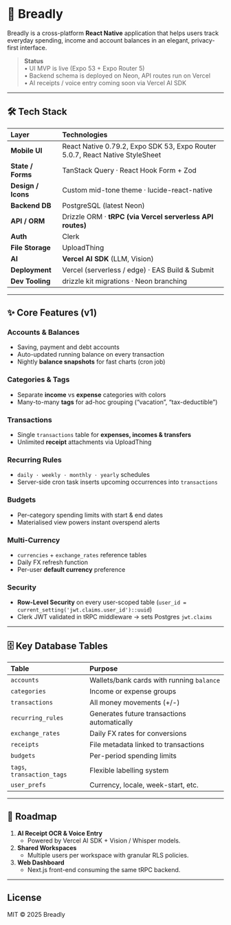 # 🍞 Breadly

Breadly is a cross-platform **React Native** application that helps users track everyday spending, income and account balances in an elegant, privacy-first interface.

> **Status**  
> • UI MVP is live (Expo 53 + Expo Router 5)  
> • Backend schema is deployed on Neon, API routes run on Vercel  
> • AI receipts / voice entry coming soon via Vercel AI SDK

---

## 🛠 Tech Stack

| Layer              | Technologies                                                                 |
| :----------------- | :--------------------------------------------------------------------------- |
| **Mobile UI**      | React Native 0.79.2, Expo SDK 53, Expo Router 5.0.7, React Native StyleSheet |
| **State / Forms**  | TanStack Query · React Hook Form + Zod                                       |
| **Design / Icons** | Custom mid-tone theme · lucide-react-native                                  |
| **Backend DB**     | PostgreSQL (latest Neon)                                                     |
| **API / ORM**      | Drizzle ORM · **tRPC (via Vercel serverless API routes)**                    |
| **Auth**           | Clerk                                                                        |
| **File Storage**   | UploadThing                                                                  |
| **AI**             | **Vercel AI SDK** (LLM, Vision)                                              |
| **Deployment**     | Vercel (serverless / edge) · EAS Build & Submit                              |
| **Dev Tooling**    | drizzle kit migrations · Neon branching                                      |

---

## ✨ Core Features (v1)

### Accounts & Balances

- Saving, payment and debt accounts
- Auto-updated running balance on every transaction
- Nightly **balance snapshots** for fast charts (cron job)

### Categories & Tags

- Separate **income** vs **expense** categories with colors
- Many-to-many **tags** for ad-hoc grouping (“vacation”, “tax-deductible”)

### Transactions

- Single `transactions` table for **expenses, incomes & transfers**
- Unlimited **receipt** attachments via UploadThing

### Recurring Rules

- `daily · weekly · monthly · yearly` schedules
- Server-side cron task inserts upcoming occurrences into `transactions`

### Budgets

- Per-category spending limits with start & end dates
- Materialised view powers instant overspend alerts

### Multi-Currency

- `currencies` + `exchange_rates` reference tables
- Daily FX refresh function
- Per-user **default currency** preference

### Security

- **Row-Level Security** on every user-scoped table (`user_id = current_setting('jwt.claims.user_id')::uuid`)
- Clerk JWT validated in tRPC middleware → sets Postgres `jwt.claims`

---

## 🗄 Key Database Tables

| Table                      | Purpose                                     |
| :------------------------- | :------------------------------------------ |
| `accounts`                 | Wallets/bank cards with running `balance`   |
| `categories`               | Income or expense groups                    |
| `transactions`             | All money movements (+/-)                   |
| `recurring_rules`          | Generates future transactions automatically |
| `exchange_rates`           | Daily FX rates for conversions              |
| `receipts`                 | File metadata linked to transactions        |
| `budgets`                  | Per-period spending limits                  |
| `tags`, `transaction_tags` | Flexible labelling system                   |
| `user_prefs`               | Currency, locale, week-start, etc.          |

---

## 🔮 Roadmap

1. **AI Receipt OCR & Voice Entry**
   - Powered by Vercel AI SDK + Vision / Whisper models.
2. **Shared Workspaces**
   - Multiple users per workspace with granular RLS policies.
3. **Web Dashboard**
   - Next.js front-end consuming the same tRPC backend.

---

## License

MIT © 2025 Breadly
